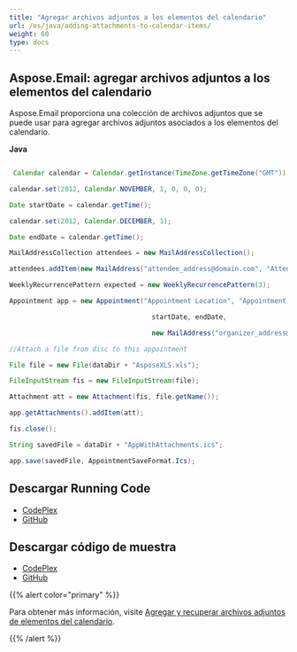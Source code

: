 ```yaml
---
title: "Agregar archivos adjuntos a los elementos del calendario"
url: /es/java/adding-attachments-to-calendar-items/
weight: 60
type: docs
---
```


## **Aspose.Email: agregar archivos adjuntos a los elementos del calendario**
Aspose.Email proporciona una colección de archivos adjuntos que se puede usar para agregar archivos adjuntos asociados a los elementos del calendario.

**Java**

``` java

 Calendar calendar = Calendar.getInstance(TimeZone.getTimeZone("GMT"));

calendar.set(2012, Calendar.NOVEMBER, 1, 0, 0, 0);

Date startDate = calendar.getTime();

calendar.set(2012, Calendar.DECEMBER, 1);

Date endDate = calendar.getTime();

MailAddressCollection attendees = new MailAddressCollection();

attendees.addItem(new MailAddress("attendee_address@domain.com", "Attendee"));

WeeklyRecurrencePattern expected = new WeeklyRecurrencePattern(3);

Appointment app = new Appointment("Appointment Location", "Appointment Summary", "Appointment Description",

									startDate, endDate,

									new MailAddress("organizer_address@domain.com", "Organizer"), attendees, expected);

//Attach a file from disc to this appointment

File file = new File(dataDir + "AsposeXLS.xls");

FileInputStream fis = new FileInputStream(file);

Attachment att = new Attachment(fis, file.getName());

app.getAttachments().addItem(att);

fis.close();

String savedFile = dataDir + "AppWithAttachments.ics";

app.save(savedFile, AppointmentSaveFormat.Ics);

```
## **Descargar Running Code**
- [CodePlex](https://archive.codeplex.com/?p=asposeemailjavaapachepoi)
- [GitHub](https://github.com/aspose-email/Aspose.Email-for-Java/releases/tag/Aspose.Email_Java_for_Apache_POI-v1.0.0)
## **Descargar código de muestra**
- [CodePlex](https://archive.codeplex.com/?p=asposeemailjavaapachepoi#src/main/java/com/aspose/email/examples/asposefeatures/appointments/addattachmentstocalenderitems/AsposeAddAttachmentToCalenderItems.java)
- [GitHub](https://github.com/aspose-email/Aspose.Email-for-Java/blob/master/Plugins/Aspose_Email_for_Apache_POI/src/main/java/com/aspose/email/examples/asposefeatures/appointments/addattachmentstocalenderitems/AsposeAddAttachmentToCalenderItems.java)

{{% alert color="primary" %}}

Para obtener más información, visite [Agregar y recuperar archivos adjuntos de elementos del calendario](/email/java/working-with-appointments/).

{{% /alert %}}
